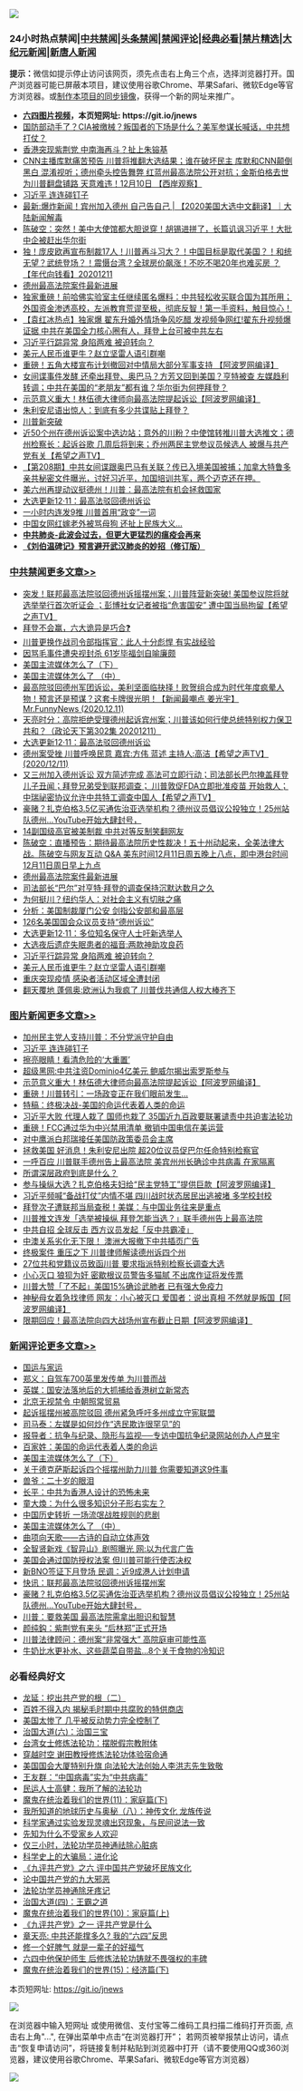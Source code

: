 ![](https://raw.githubusercontent.com/fqnews/bnews/master/64photo/fqnews-qr.jpg)

<div id="tt">
<h3>24小时热点禁闻|<a href="#%E4%B8%AD%E5%85%B1%E7%A6%81%E9%97%BB%E6%9B%B4%E5%A4%9A%E6%96%87%E7%AB%A0">中共禁闻</a>|<a href="#%E5%9B%BE%E7%89%87%E6%96%B0%E9%97%BB%E6%9B%B4%E5%A4%9A%E6%96%87%E7%AB%A0">头条禁闻</a>|<a href="#%E6%96%B0%E9%97%BB%E8%AF%84%E8%AE%BA%E6%9B%B4%E5%A4%9A%E6%96%87%E7%AB%A0">禁闻评论|<a href="#%E5%BF%85%E7%9C%8B%E7%BB%8F%E5%85%B8%E5%A5%BD%E6%96%87">经典必看|<a href="/video.md#%E7%A6%81%E7%89%87%E7%B2%BE%E9%80%89">禁片精选</a>|<a href="https://github.com/fqnews/djy/blob/master/gb/nf1351518.md#1">大纪元新闻</a>|<a href="https://github.com/fqnews/ntdtv/blob/master/gb/prog204.md#1">新唐人新闻</a></h3>
<div><b>提示：</b>微信如提示停止访问该网页，须先点击右上角三个点，选择浏览器打开。国产浏览器可能已屏蔽本项目，建议使用谷歌Chrome、苹果Safari、微软Edge等官方浏览器。或<a href="https://github.com/fqnews/bnews/blob/master/%E5%88%B6%E4%BD%9Cgit%E7%A6%81%E9%97%BB%E9%95%9C%E5%83%8F.md">制作本项目的同步镜像</a>，获得一个新的网址来推广。</div>
<ul>
<li><b><a href="http://d1.bdrive.tk/64.mp4" target="_blank">六四图片视频</a>，本页短网址: https://git.io/jnews</b></li>
<li><a href="/cbnews/20201211/1445787.md">国防部动手了？CIA被缴械？叛国者的下场是什么？美军参谋长喊话，中共想打仗？</a></li>
<li><a href="/cnnews/20201211/1445865.md">香港突现紫荆党 中南海再斗？扯上朱镕基</a></li>
<li><a href="/bannedvideo/20201211/1445826.md">CNN主播库默痛苦预告 川普将推翻大选结果；谁在破坏民主 库默和CNN颠倒黑白 混淆视听；德州牵头控告舞弊 红蓝州最高法院公开对抗；金斯伯格去世 为川普翻盘铺路 天意难违！12月10日 【西岸观察】</a></li>
<li><a href="/topimagenews/20201212/1446093.md">习近平 连连碰钉子</a></li>
<li><a href="/bannedvideo/20201211/1445784.md">最新:爆炸新闻！宾州加入德州 自己告自己 | 【2020美国大选中文翻译】｜大陆新闻解毒</a></li>
<li><a href="/cbnews/20201211/1445936.md">陈破空：突然！美中大使馆都大胆说穿！胡锡进拼了，长篇讥讽习近平！大批中企被赶出华尔街</a></li>
<li><a href="/taiwannews/20201211/1445949.md">独！庞皮欧再宣布制裁17人！川普再斗习大？！中国目标是取代美国？！和统无望？武统登场？！震慑台湾？全球房价飙涨！不吃不喝20年也难买房 ？【年代向钱看】20201211</a></li>
<li><a href="/cbnews/20201212/1446121.md">德州最高法院案件最新进展</a></li>
<li><a href="/bannedvideo/20201212/1446032.md">独家重磅！前哈佛实验室主任继续匿名爆料：中共轻松收买联合国为其所用；外国资金渗透高校，左派教育荒谬至极，彻底反智！第一手资料，触目惊心！</a></li>
<li><a href="/bannedvideo/20201211/1445893.md">【袁红冰热点】独家爆 翟东升婚外情场争风吃醋 发视频争网红!翟东升视频爆证据 中共在美国全力核心圈有人，拜登上台可被中共左右</a></li>
<li><a href="/cbnews/20201212/1446100.md">习近平行踪异常 身陷两难 被迫转向？</a></li>
<li><a href="/cbnews/20201212/1446099.md">美元人民币谁更牛？赵立坚雷人语引群嘲</a></li>
<li><a href="/cnnews/20201211/1445842.md">重磅！五角大楼宣布计划撤回对中情局大部分军事支持 【阿波罗网编译】</a></li>
<li><a href="/bannedvideo/20201211/1445910.md">女间谍事件发酵 还牵出拜登、奥巴马？方芳又回到美国？亨特被查 左媒趋利转调；中共在美国的“老朋友”都有谁？华尔街为何押拜登？</a></li>
<li><a href="/topimagenews/20201211/1445830.md">示范意义重大！林伍德大律师向最高法院提起诉讼【阿波罗网编译】</a></li>
<li><a href="/cbnews/20201211/1445873.md">朱利安尼语出惊人：到底有多少共谍贴上拜登？</a></li>
<li><a href="/cnnews/20201211/1445913.md">川普新突破</a></li>
<li><a href="/cbnews/20201211/1445939.md">近50个州在德州诉讼案中选边站；意外的川粉？中使馆转推川普大选推文；德州检察长：起诉谷歌 几周后将到来；乔州两民主党参议员候选人 被爆与共产党有关【希望之声TV】</a></li>
<li><a href="/cbnews/20201211/1445804.md">【第208期】中共女间谍跟奥巴马有关联？传已入境美国被捕；加拿大特鲁多亲共秘密文件曝光，讨好习近平，加国培训共军，两个迈克还在押。</a></li>
<li><a href="/taiwannews/20201211/1445867.md">美六州再提动议挺德州！川普：最高法院有机会拯救国家</a></li>
<li><a href="/cbnews/20201212/1446191.md">大选更新12·11：最高法驳回德州诉讼</a></li>
<li><a href="/bannedvideo/20201211/1445874.md">一小时内连发9推 川普首用“政变”一词</a></li>
<li><a href="/lifebaike/20201211/1445880.md">中国女网红嫁老外被骂母狗 还扯上民族大义…</a></li>
<li><b><a href="/comments/20200211/1275071.md" target="_blank">中共肺炎-此波会过去，但更大更猛烈的瘟疫会再来</a></b></li>
<li><b><a href="/comments/20200207/1272816.md" target="_blank">《刘伯温碑记》预言避开武汉肺炎的妙招（修订版）</a></b></li>
</ul>
</div>

<div class="catlist">
<h3><a href="/cbnews/" target="_blank">中共禁闻</a><span><a href="/cbnews/" target="_blank" rel="nofollow">更多文章>></a></span></h3>
<ul>
<li><a href="/cbnews/20201212/1446285.md" target="_blank">突发！联邦最高法院驳回德州诉摇摆州案；川普阵营新突破! 美国参议院将就选举举行首次听证会 ；彭博社女记者被指“危害国安” 遭中国当局拘留【希望之声TV】</a></li>
<li><a href="/cbnews/20201212/1446264.md" target="_blank">拜登不会赢，六大诡异是巧合❓</a></li>
<li><a href="/cbnews/20201212/1446249.md" target="_blank">川普更换作战司令部指挥官：此人十分彪悍 有实战经验</a></li>
<li><a href="/cbnews/20201212/1446248.md" target="_blank">因骂毛事件遭央视封杀 61岁毕福剑自喻廉颇</a></li>
<li><a href="/comments/20201212/1446241.md" target="_blank">美国主流媒体怎么了（下）</a></li>
<li><a href="/comments/20201212/1446222.md" target="_blank">美国主流媒体怎么了 （中）</a></li>
<li><a href="/cbnews/20201212/1446215.md" target="_blank">最高院驳回德州军团诉讼，美利坚面临抉择！败贺组合成为时代年度疯晕人物！预言还是预谋？这套卡牌很光明！【新闻最嘲点 姜光宇】Mr.FunnyNews (2020.12.11)‬</a></li>
<li><a href="/cbnews/20201212/1446214.md" target="_blank">天亮时分：高院拒绝受理德州起诉宾州案；川普该如何行使总统特别权力保卫共和？（政论天下第302集 20201211）</a></li>
<li><a href="/cbnews/20201212/1446191.md" target="_blank">大选更新12·11：最高法驳回德州诉讼</a></li>
<li><a href="/cbnews/20201212/1446184.md" target="_blank">德州案受挫 川普呼唤民意   嘉宾:方伟 蓝述 主持人:高洁【希望之声TV】(2020/12/11)</a></li>
<li><a href="/cbnews/20201212/1446169.md" target="_blank">又三州加入德州诉讼 双方简述完成 高法可立即行动；司法部长巴尔掩盖拜登儿子丑闻；拜登兄弟受到联邦调查； 川普敦促FDA立即批准疫苗 开始救人；中瑞祕密协议允许中共特工调查中国人【希望之声TV】</a></li>
<li><a href="/comments/20201212/1446039.md" target="_blank">豪赌？扎克伯格3.5亿买通佐治亚选举机构？德州议员倡议公投独立！25州站队德州…YouTube开始大肆封号，</a></li>
<li><a href="/cbnews/20201212/1446145.md" target="_blank">14副国级高官被美制裁 中共对等反制笑翻网友</a></li>
<li><a href="/cbnews/20201212/1446122.md" target="_blank">陈破空：直播预告：期待最高法院历史性裁决！五十州动起来，全美法律大战。陈破空与网友互动 Q&amp;A 美东时间12月11日周五晚上八点，即中港台时间12月11日周日早上九点</a></li>
<li><a href="/cbnews/20201212/1446121.md" target="_blank">德州最高法院案件最新进展</a></li>
<li><a href="/cbnews/20201212/1446120.md" target="_blank">司法部长“巴尔”对亨特·拜登的调查保持沉默达数月之久</a></li>
<li><a href="/cbnews/20201212/1446115.md" target="_blank">为何挺川？纽约华人：对社会主义有切肤之痛</a></li>
<li><a href="/cbnews/20201212/1446114.md" target="_blank">分析：美国制裁厦门公安 剑指公安部和最高层</a></li>
<li><a href="/cbnews/20201212/1446113.md" target="_blank">126名美国国会众议员支持“德州诉讼”</a></li>
<li><a href="/cbnews/20201212/1446112.md" target="_blank">大选更新12·11：多位知名保守人士吁新选举人</a></li>
<li><a href="/cbnews/20201212/1446108.md" target="_blank">大选夜后遗症失眠患者的福音:两款神助攻良药</a></li>
<li><a href="/cbnews/20201212/1446100.md" target="_blank">习近平行踪异常 身陷两难 被迫转向？</a></li>
<li><a href="/cbnews/20201212/1446099.md" target="_blank">美元人民币谁更牛？赵立坚雷人语引群嘲</a></li>
<li><a href="/cbnews/20201212/1446098.md" target="_blank">重庆突现疫情 感染者活动区域全遭封闭</a></li>
<li><a href="/cbnews/20201212/1446085.md" target="_blank">翻天覆地 蓬佩奥:欧洲认为我疯了 川普伐共通信人权大棒齐下</a></li>

</ul>
</div>
<div class="catlist">
<h3><a href="/topimagenews/" target="_blank">图片新闻</a><span><a href="/topimagenews/" target="_blank" rel="nofollow">更多文章>></a></span></h3>
<ul>
<li><a href="/topimagenews/20201212/1446247.md" target="_blank">加州民主党人支持川普：不分党派守护自由</a></li>
<li><a href="/topimagenews/20201212/1446093.md" target="_blank">习近平 连连碰钉子</a></li>
<li><a href="/topimagenews/20201212/1446067.md" target="_blank">擦亮眼睛！看清危险的‘大重置’</a></li>
<li><a href="/topimagenews/20201212/1446060.md" target="_blank">超级黑网:中共注资Dominio4亿美元 鲍威尔揭出索罗斯参与</a></li>
<li><a href="/topimagenews/20201211/1445830.md" target="_blank">示范意义重大！林伍德大律师向最高法院提起诉讼【阿波罗网编译】</a></li>
<li><a href="/topimagenews/20201211/1445730.md" target="_blank">重磅！川普转引：一场政变正在我们眼前发生&#8230;</a></li>
<li><a href="/comments/20201211/1445650.md" target="_blank">特稿：终极决战-美国的命运代表着人类的命运</a></li>
<li><a href="/topimagenews/20201211/1445632.md" target="_blank">习近平大败 代理人栽了 国师也栽了 35国近九百政要联署谴责中共迫害法轮功</a></li>
<li><a href="/topimagenews/20201211/1445607.md" target="_blank">重磅！FCC通过华为中兴禁用清单 撤销中国电信在美运营</a></li>
<li><a href="/topimagenews/20201211/1445525.md" target="_blank">对中鹰派白邦瑞接任美国防政策委员会主席</a></li>
<li><a href="/topimagenews/20201210/1445461.md" target="_blank">拯救美国 好消息！朱利安尼出院 超20位议员促巴尔任命特别检察官</a></li>
<li><a href="/topimagenews/20201210/1445358.md" target="_blank">一呼百应 川普联手德州告上最高法院 美宾州州长确诊中共病毒 在家隔离</a></li>
<li><a href="/topimagenews/20201210/1445210.md" target="_blank">所谓深层政府到底是什么？</a></li>
<li><a href="/topimagenews/20201210/1445168.md" target="_blank">参与操纵大选？扎克伯格夫妇给“民主党特工”提供巨款【阿波罗网编译】</a></li>
<li><a href="/topimagenews/20201210/1445098.md" target="_blank">习近平频喊“备战打仗”内情不堪 四川战时状态居民出逃被堵 多学校封校</a></li>
<li><a href="/topimagenews/20201210/1445083.md" target="_blank">拜登次子遭联邦当局查税！美媒：与中国业务往来是重点</a></li>
<li><a href="/topimagenews/20201210/1445054.md" target="_blank">川普推文连发「选举被操纵 拜登怎能当选？」联手德州告上最高法院</a></li>
<li><a href="/topimagenews/20201210/1445053.md" target="_blank">中共自招 全球反击 西方议员发起「反中共霸凌」</a></li>
<li><a href="/topimagenews/20201210/1444980.md" target="_blank">中澳关系劣化无下限！ 澳洲大报撤下中共插页广告</a></li>
<li><a href="/topimagenews/20201210/1444979.md" target="_blank">终极案件 重压之下 川普律师解读德州诉四个州</a></li>
<li><a href="/topimagenews/20201210/1444978.md" target="_blank">27位共和党籍议员致函川普 要求指派特别检察长调查大选</a></li>
<li><a href="/topimagenews/20201210/1444959.md" target="_blank">小心灭口 狼狈为奸 密歇根议员警告多猫腻 不出席作证将发传票</a></li>
<li><a href="/topimagenews/20201210/1444958.md" target="_blank">川普大赞「了不起」美国15%确诊武肺者 已有强大免疫力</a></li>
<li><a href="/topimagenews/20201209/1444602.md" target="_blank">神秘母女着急找律师 网友：小心被灭口 爱国者：说出真相 不然就是叛国【阿波罗网编译】</a></li>
<li><a href="/topimagenews/20201209/1444582.md" target="_blank">限期回应！最高法院向四大战场州宣布截止日期【阿波罗网编译】</a></li>

</ul>
</div>
<div class="catlist">
<h3><a href="/comments/" target="_blank">新闻评论</a><span><a href="/comments/" target="_blank" rel="nofollow">更多文章>></a></span></h3>
<ul>
<li><a href="/comments/20201212/1446280.md" target="_blank">国运与家运</a></li>
<li><a href="/comments/20201212/1446279.md" target="_blank">郑义：自驾车700英里发传单 为川普而战</a></li>
<li><a href="/comments/20201212/1446278.md" target="_blank">英媒：国安法落地后的大抓捕给香港树立新常态</a></li>
<li><a href="/comments/20201212/1446277.md" target="_blank">北京无视禁令 中朝照常贸易</a></li>
<li><a href="/comments/20201212/1446271.md" target="_blank">起诉摇摆州被高院驳回 德州紧急呼吁多州成立守宪联盟</a></li>
<li><a href="/comments/20201212/1446260.md" target="_blank">司马泰：左媒是如何炒作“选民欺诈很罕见”的</a></li>
<li><a href="/comments/20201212/1446259.md" target="_blank">报导者：抗争与纪录、隐形与监视──专访中国抗争纪录网站创办人卢昱宇</a></li>
<li><a href="/comments/20201212/1446258.md" target="_blank">百家姓：美国的命运代表着人类的命运</a></li>
<li><a href="/comments/20201212/1446241.md" target="_blank">美国主流媒体怎么了（下）</a></li>
<li><a href="/comments/20201212/1446235.md" target="_blank">关于德克萨斯起诉四个摇摆州助力川普 你需要知道这9件事</a></li>
<li><a href="/comments/20201212/1446234.md" target="_blank">兽爷：二十岁的眼泪</a></li>
<li><a href="/comments/20201212/1446233.md" target="_blank">长平：中共为香港人设计的恐怖未来</a></li>
<li><a href="/comments/20201212/1446232.md" target="_blank">童大煥：为什么很多知识分子形右实左？</a></li>
<li><a href="/comments/20201212/1446231.md" target="_blank">中国历史转折 一场流氓战胜规则的悲剧</a></li>
<li><a href="/comments/20201212/1446222.md" target="_blank">美国主流媒体怎么了 （中）</a></li>
<li><a href="/comments/20201212/1446208.md" target="_blank">曲项向天歌——古诗的自动立体声效</a></li>
<li><a href="/comments/20201212/1446207.md" target="_blank">全智贤新戏《智异山》剧照曝光 网:以为代言广告</a></li>
<li><a href="/comments/20201212/1446189.md" target="_blank">美国会通过国防授权法案 但川普可能行使否决权</a></li>
<li><a href="/comments/20201212/1446188.md" target="_blank">新BNO签证下月登场 民调：近9成港人计划申请</a></li>
<li><a href="/comments/20201212/1446166.md" target="_blank">快讯：联邦最高法院驳回德州诉摇摆州案</a></li>
<li><a href="/comments/20201212/1446039.md" target="_blank">豪赌？扎克伯格3.5亿买通佐治亚选举机构？德州议员倡议公投独立！25州站队德州…YouTube开始大肆封号，</a></li>
<li><a href="/comments/20201212/1446161.md" target="_blank">川普：要救美国 最高法院需拿出胆识和智慧</a></li>
<li><a href="/comments/20201212/1446149.md" target="_blank">颜纯鈎：紫荆党有来头 “后林郑”正式开场</a></li>
<li><a href="/comments/20201212/1446131.md" target="_blank">川普法律顾问：德州案“非常强大” 高院庭审可能性高</a></li>
<li><a href="/comments/20201212/1446130.md" target="_blank">牛奶比水更补水、这些蔬菜自带盐…8个关于食物的冷知识</a></li>

</ul>
</div>

<div class="catlist">
<h3>必看经典好文</h3>
<ul>
<li><a href="/comments/20200928/1404653.md" target="_blank">龙延：挖出共产党的根（二）</a></li>
<li><a href="/lifebaike/20200711/1358994.md" target="_blank">百姓不得入内 揭秘毛时期中共腐败的特供商店</a></li>
<li><a href="/comments/20200624/1349702.md" target="_blank">美国太惨了 几乎被反动势力完全控制了</a></li>
<li><a href="/cbnews/20180312/913459.md" target="_blank">治国大道(六)：治国三宝</a></li>
<li><a href="/cbnews/20200610/1342772.md" target="_blank">台湾女士修炼法轮功：摆脱假宗教附体</a></li>
<li><a href="/comments/20200511/1322384.md" target="_blank">穿越时空 谢田教授修炼法轮功体验宿命通</a></li>
<li><a href="/comments/20200516/1329276.md" target="_blank">美国国会大厦特别升旗 向法轮大法创始人李洪志先生致敬</a></li>
<li><a href="/comments/20200318/1295755.md" target="_blank">王友群：“中国病毒”实为“中共病毒”</a></li>
<li><a href="/ccpdope/20200729/1369047.md" target="_blank">民运人士高健：我所了解的法轮功</a></li>
<li><a href="/topimagenews/20180530/950691.md" target="_blank">魔鬼在统治着我们的世界(11)：家庭篇(下)</a></li>
<li><a href="/topimagenews/20180225/905380.md" target="_blank">我所知道的地球历史与奥秘（八）：神传文化 龙族传说</a></li>
<li><a href="/comments/20200921/1400587.md" target="_blank">科学家通过实验发现灵魂出窍现象，与民间说法一致</a></li>
<li><a href="/comments/20200620/1346848.md" target="_blank">先知为什么不受家乡人欢迎</a></li>
<li><a href="/health/20170626/780270.md" target="_blank">仅三小时，法轮功学员神通祛除心脏病</a></li>
<li><a href="/comments/20200605/783246.md" target="_blank">科学史上的大骗局：进化论</a></li>
<li><a href="/bookonline/20131116/201050.md" target="_blank">《九评共产党》之六 评中国共产党破坏民族文化</a></li>
<li><a href="/comments/20200717/1361899.md" target="_blank">论中国共产党的九大邪恶</a></li>
<li><a href="/health/20170626/780263.md" target="_blank">法轮功学员神通除牙疼记</a></li>
<li><a href="/cbnews/20180310/912637.md" target="_blank">治国大道(四)：王霸之道</a></li>
<li><a href="/topimagenews/20180529/950153.md" target="_blank">魔鬼在统治着我们的世界(10)：家庭篇(上)</a></li>
<li><a href="/bookonline/20131116/201056.md" target="_blank">《九评共产党》之一 评共产党是什么</a></li>
<li><a href="/comments/20200607/1341003.md" target="_blank">章天亮: 中共还能撑多久? 我的“六四”反思</a></li>
<li><a href="/funmedia/20200713/1359909.md" target="_blank">修一个好脾气 就是一辈子的好福气</a></li>
<li><a href="/comments/20200926/1403542.md" target="_blank">六四中他保护师生 后修炼法轮功铸就不畏强权的丰碑</a></li>
<li><a href="/topimagenews/20180610/955499.md" target="_blank">魔鬼在统治着我们的世界(15)：经济篇(下)</a></li>

</ul>
</div>

本页短网址: https://git.io/jnews

![](https://raw.githubusercontent.com/fqnews/bnews/master/64photo/fqnews-qr.jpg)

在浏览器中输入短网址 或使用微信、支付宝等二维码工具扫描二维码打开页面, 点击右上角"...", 在弹出菜单中点击“在浏览器打开”； 若网页被举报禁止访问，请点击“恢复申请访问”，将链接复制并粘贴到浏览器中打开（请不要使用QQ或360浏览器，建议使用谷歌Chrome、苹果Safari、微软Edge等官方浏览器）

![](https://raw.githubusercontent.com/fqnews/bnews/master/64photo/wx.jpg)